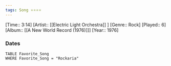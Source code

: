 ```yaml
---
tags: Song ⭐⭐⭐⭐ 
---
```

[Time:: 3:14]
[Artist:: [[Electric Light Orchestra]] ]
[Genre:: Rock]
[Played:: 6]
[Album:: [[A New World Record (1976)]]]
[Year:: 1976]
### Dates
````dataview
TABLE Favorite_Song
WHERE Favorite_Song = "Rockaria"
````